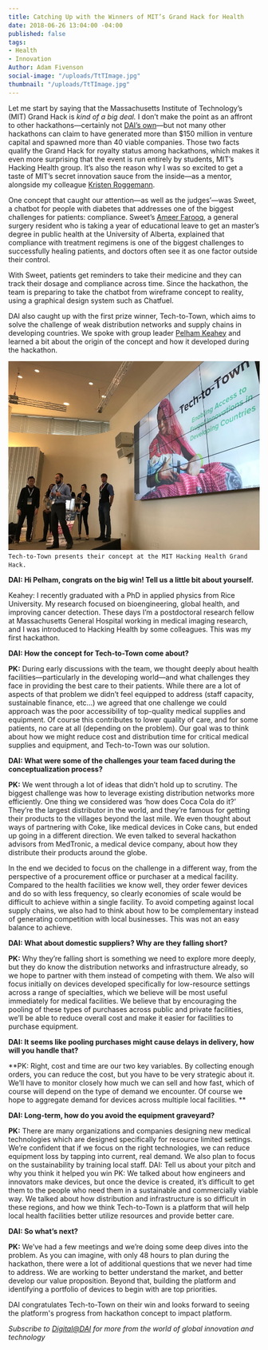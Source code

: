 ```yaml
---
title: Catching Up with the Winners of MIT’s Grand Hack for Health
date: 2018-06-26 13:04:00 -04:00
published: false
tags:
- Health
- Innovation
Author: Adam Fivenson
social-image: "/uploads/TtTImage.jpg"
thumbnail: "/uploads/TtTImage.jpg"
---
```


Let me start by saying that the Massachusetts Institute of Technology’s (MIT) Grand Hack is *kind of a big deal.* I don’t make the point as an affront to other hackathons—certainly not [DAI’s own](https://dai-global-digital.com/top-3-climate-change-concepts-from-the-2016-nasa-space-apps-challenge-bogota.html)—but not many other hackathons can claim to have generated more than $150 million in venture capital and spawned more than 40 viable companies. Those two facts qualify the Grand Hack for royalty status among hackathons, which makes it even more surprising that the event is run entirely by students, MIT’s Hacking Health group. It’s also the reason why I was so excited to get a taste of MIT’s secret innovation sauce from the inside—as a mentor, alongside my colleague [Kristen Roggemann](https://www.dai.com/who-we-are/our-team/kristen-roggemann). 

<!--more-->

One concept that caught our attention—as well as the judges’—was Sweet, a chatbot for people with diabetes that addresses one of the biggest challenges for patients: compliance. Sweet’s [Ameer Farooq](https://twitter.com/ameerfarooq), a general surgery resident who is taking a year of educational leave to get an master’s degree in public health at the University of Alberta, explained that compliance with treatment regimens is one of the biggest challenges to successfully healing patients, and doctors often see it as one factor outside their control. 

With Sweet, patients get reminders to take their medicine and they can track their dosage and compliance across time. Since the hackathon, the team is preparing to take the chatbot from wireframe concept to reality, using a graphical design system such as Chatfuel. 

DAI also caught up with the first prize winner, Tech-to-Town, which aims to solve the challenge of weak distribution networks and supply chains in developing countries. We spoke with group leader [Pelham Keahey](https://www.linkedin.com/in/pelham-keahey-70258020/) and learned a bit about the origin of the concept and how it developed during the hackathon. 

![TtTImage.jpg](/uploads/TtTImage.jpg)`Tech-to-Town presents their concept at the MIT Hacking Health Grand Hack.`

**DAI: Hi Pelham, congrats on the big win! Tell us a little bit about yourself.**

Keahey: I recently graduated with a PhD in applied physics from Rice University. My research focused on bioengineering, global health, and improving cancer detection. These days I’m a postdoctoral research fellow at Massachusetts General Hospital working in medical imaging research, and I was introduced to Hacking Health by some colleagues. This was my first hackathon. 

**DAI: How the concept for Tech-to-Town come about?**

**PK:** During early discussions with the team, we thought deeply about health facilities—particularly in the developing world—and what challenges they face in providing the best care to their patients. While there are a lot of aspects of that problem we didn’t feel equipped to address (staff capacity, sustainable finance, etc…) we agreed that one challenge we could approach was the poor accessibility of top-quality medical supplies and equipment. Of course this contributes to lower quality of care, and for some patients, no care at all (depending on the problem). Our goal was to think about how we might reduce cost and distribution time for critical medical supplies and equipment, and Tech-to-Town was our solution. 

**DAI: What were some of the challenges your team faced during the conceptualization process?**

**PK:** We went through a lot of ideas that didn’t hold up to scrutiny. The biggest challenge was how to leverage existing distribution networks more efficiently. One thing we considered was ‘how does Coca Cola do it?’ They’re the largest distributor in the world, and they’re famous for getting their products to the villages beyond the last mile. We even thought about ways of partnering with Coke, like medical devices in Coke cans, but ended up going in a different direction. We even talked to several hackathon advisors from MedTronic, a medical device company, about how they distribute their products around the globe. 

In the end we decided to focus on the challenge in a different way, from the perspective of a procurement office or purchaser at a medical facility. Compared to the health facilities we know well, they order fewer devices and do so with less frequency, so clearly economies of scale would be difficult to achieve within a single facility. To avoid competing against local supply chains, we also had to think about how to be complementary instead of generating competition with local businesses. This was not an easy balance to achieve. 

**DAI: What about domestic suppliers? Why are they falling short?**

**PK:** Why they’re falling short is something we need to explore more deeply, but they do know the distribution networks and infrastructure already, so we hope to partner with them instead of competing with them. We also will focus initially on devices developed specifically for low-resource settings across a range of specialties, which we believe will be most useful immediately for medical facilities. We believe that by encouraging the pooling of these types of purchases across public and private facilities, we’ll be able to reduce overall cost and make it easier for facilities to purchase equipment.
 
**DAI: It seems like pooling purchases might cause delays in delivery, how will you handle that?**

**PK: Right, cost and time are our two key variables. By collecting enough orders, you can reduce the cost, but you have to be very strategic about it. We’ll have to monitor closely how much we can sell and how fast, which of course will depend on the type of demand we encounter. Of course we hope to aggregate demand for devices across multiple local facilities. **

**DAI: Long-term, how do you avoid the equipment graveyard?**

**PK:** There are many organizations and companies designing new medical technologies which are designed specifically for resource limited settings.  We’re confident that if we focus on the right technologies, we can reduce equipment loss by tapping into current, real demand. We also plan to focus on the sustainability by training local staff. 
DAI: Tell us about your pitch and why you think it helped you win
PK: We talked about how engineers and innovators make devices, but once the device is created, it’s difficult to get them to the people who need them in a sustainable and commercially viable way. We talked about how distribution and infrastructure is so difficult in these regions, and how we think Tech-to-Town is a platform that will help local health facilities better utilize resources and provide better care. 

**DAI: So what’s next?**

**PK:** We’ve had a few meetings and we’re doing some deep dives into the problem. As you can imagine, with only 48 hours to plan during the hackathon, there were a lot of additional questions that we never had time to address. We are working to better understand the market, and better develop our value proposition. Beyond that, building the platform and identifying a portfolio of devices to begin with are top priorities. 

DAI congratulates Tech-to-Town on their win and looks forward to seeing the platform's progress from hackathon concept to impact platform. 

*Subscribe to [Digital@DAI](https://confirmsubscription.com/h/r/066AFBA15492935C) for more from the world of global innovation and technology*